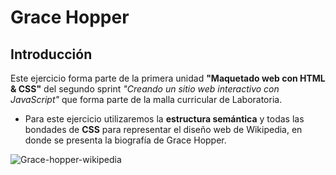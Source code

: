 # Grace Hopper  


## Introducción

Este ejercicio forma parte de la primera unidad **"Maquetado web con HTML & CSS"** del segundo sprint *"Creando un sitio web interactivo con JavaScript"* que forma parte de la malla curricular de Laboratoria.

* Para este ejercicio utilizaremos la **estructura semántica** y todas las bondades de **CSS** para representar el diseño web de Wikipedia, en donde se presenta la biografía de Grace Hopper.


![Grace-hopper-wikipedia](http://i64.tinypic.com/w9k5dy.jpg "Grace-Hopper")

